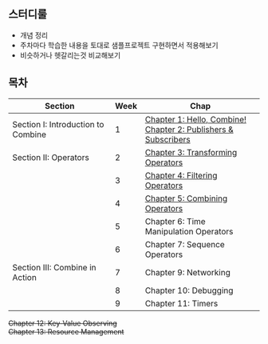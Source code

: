 
## 스터디룰

* 개념 정리
* 주차마다 학습한 내용을 토대로 샘플프로젝트 구현하면서 적용해보기
* 비슷하거나 헷갈리는것 비교해보기


## 목차

| Section                            | Week | Chap                                                         |
| ---------------------------------- | ---- | ------------------------------------------------------------ |
| Section I: Introduction to Combine | 1    | [Chapter 1: Hello, Combine!](./1.Hello%2C%20Combine!.md) <br />[Chapter 2: Publishers & Subscribers](./2.Publishers%20%26%20Subscribers.md) |
| Section II: Operators              | 2    | [Chapter 3: Transforming Operators](./3.Transforming%20Operators.md) |
|                                    | 3    | [Chapter 4: Filtering Operators](./4.Filtering%20Operators.md) |
|                                    | 4    | [Chapter 5: Combining Operators](./5.Combining%20Operators.md) |
|                                    | 5    | Chapter 6: Time Manipulation Operators |
|                                    | 6    | Chapter 7: Sequence Operators |
| Section III: Combine in Action     | 7    | Chapter 9: Networking |
|                                    | 8    | Chapter 10: Debugging |
|                                    | 9    | Chapter 11: Timers |


~~Chapter 12: Key-Value Observing~~</br>
~~Chapter 13: Resource Management~~
